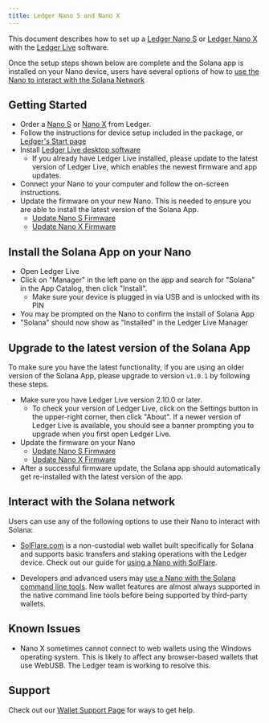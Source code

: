 ```yaml
---
title: Ledger Nano S and Nano X
---
```


This document describes how to set up a [Ledger Nano S](https://shop.ledger.com/products/ledger-nano-s) or [Ledger Nano X](https://shop.ledger.com/pages/ledger-nano-x) with the [Ledger Live](https://www.ledger.com/ledger-live) software.

Once the setup steps shown below are complete and the Solana app is installed on your Nano device, users have several options of how to [use the Nano to interact with the Solana Network](#interact-with-the-solana-network)

## Getting Started

- Order a [Nano S](https://shop.ledger.com/products/ledger-nano-s) or [Nano X](https://shop.ledger.com/pages/ledger-nano-x) from Ledger.
- Follow the instructions for device setup included in the package, or [Ledger's Start page](https://www.ledger.com/start/)
- Install [Ledger Live desktop software](https://www.ledger.com/ledger-live/)
  - If you already have Ledger Live installed, please update to the latest version of Ledger Live, which enables the newest firmware and app updates.
- Connect your Nano to your computer and follow the on-screen instructions.
- Update the firmware on your new Nano. This is needed to ensure you are able to install the latest version of the Solana App.
  - [Update Nano S Firmware](https://support.ledger.com/hc/en-us/articles/360002731113-Update-Ledger-Nano-S-firmware)
  - [Update Nano X Firmware](https://support.ledger.com/hc/en-us/articles/360013349800)

## Install the Solana App on your Nano

- Open Ledger Live
- Click on "Manager" in the left pane on the app and search for "Solana" in the App Catalog, then click "Install".
  - Make sure your device is plugged in via USB and is unlocked with its PIN
- You may be prompted on the Nano to confirm the install of Solana App
- "Solana" should now show as "Installed" in the Ledger Live Manager

## Upgrade to the latest version of the Solana App

To make sure you have the latest functionality, if you are using an older version of the Solana App, please upgrade to version `v1.0.1` by following these steps.

- Make sure you have Ledger Live version 2.10.0 or later.
  - To check your version of Ledger Live, click on the Settings button in the upper-right corner, then click "About". If a newer version of Ledger Live is available, you should see a banner prompting you to upgrade when you first open Ledger Live.
- Update the firmware on your Nano
  - [Update Nano S Firmware](https://support.ledger.com/hc/en-us/articles/360002731113-Update-Ledger-Nano-S-firmware)
  - [Update Nano X Firmware](https://support.ledger.com/hc/en-us/articles/360013349800)
- After a successful firmware update, the Solana app should automatically get re-installed with the latest version of the app.

## Interact with the Solana network

Users can use any of the following options to use their Nano to interact with Solana:

- [SolFlare.com](https://solflare.com/) is a non-custodial web wallet built specifically for Solana and supports basic transfers and staking operations with the Ledger device. Check out our guide for [using a Nano with SolFlare](solflare.md).

- Developers and advanced users may [use a Nano with the Solana command line tools](hardware-wallets/ledger.md). New wallet features are almost always supported in the native command line tools before being supported by third-party wallets.

## Known Issues

- Nano X sometimes cannot connect to web wallets using the Windows operating system. This is likely to affect any browser-based wallets that use WebUSB. The Ledger team is working to resolve this.

## Support

Check out our [Wallet Support Page](support.md) for ways to get help.
